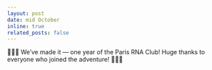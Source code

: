 ```yaml
---
layout: post
date: mid October
inline: true
related_posts: false
---
```


🎉🎉🎉 We’ve made it — one year of the Paris RNA Club! Huge thanks to everyone who joined the adventure! 🎉🎉🎉
